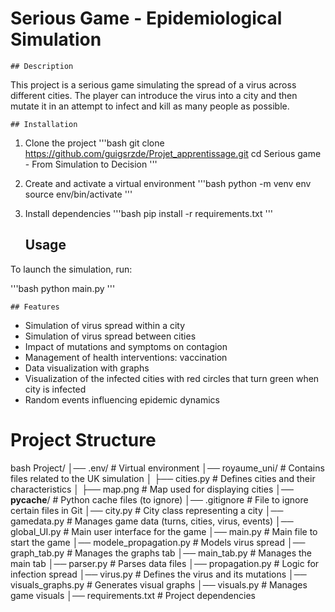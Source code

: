 # Serious Game - Epidemiological Simulation

    ## Description

This project is a serious game simulating the spread of a virus across different cities. The player can introduce the virus into a city and then mutate it in an attempt to infect and kill as many people as possible.

    ## Installation

1. Clone the project
'''bash
git clone https://github.com/guigsrzde/Projet_apprentissage.git
cd Serious game - From Simulation to Decision
'''

2. Create and activate a virtual environment
'''bash
python -m venv env
source env/bin/activate 
'''

3. Install dependencies
'''bash
pip install -r requirements.txt
'''

    ## Usage
    
To launch the simulation, run:

'''bash
python main.py
'''

    ## Features

- Simulation of virus spread within a city
- Simulation of virus spread between cities
- Impact of mutations and symptoms on contagion
- Management of health interventions: vaccination
- Data visualization with graphs
- Visualization of the infected cities with red circles that turn green when city is infected
- Random events influencing epidemic dynamics


# Project Structure

bash
Project/
│── .env/                 # Virtual environment
│── royaume_uni/          # Contains files related to the UK simulation
│   ├── cities.py         # Defines cities and their characteristics
│   ├── map.png           # Map used for displaying cities
│── __pycache__/          # Python cache files (to ignore)
│── .gitignore            # File to ignore certain files in Git
│── city.py               # City class representing a city
│── gamedata.py           # Manages game data (turns, cities, virus, events)
│── global_UI.py          # Main user interface for the game
│── main.py               # Main file to start the game
│── modele_propagation.py # Models virus spread
│── graph_tab.py          # Manages the graphs tab
│── main_tab.py           # Manages the main tab
│── parser.py             # Parses data files
│── propagation.py        # Logic for infection spread
│── virus.py              # Defines the virus and its mutations
│── visuals_graphs.py     # Generates visual graphs
│── visuals.py            # Manages game visuals
│── requirements.txt      # Project dependencies
